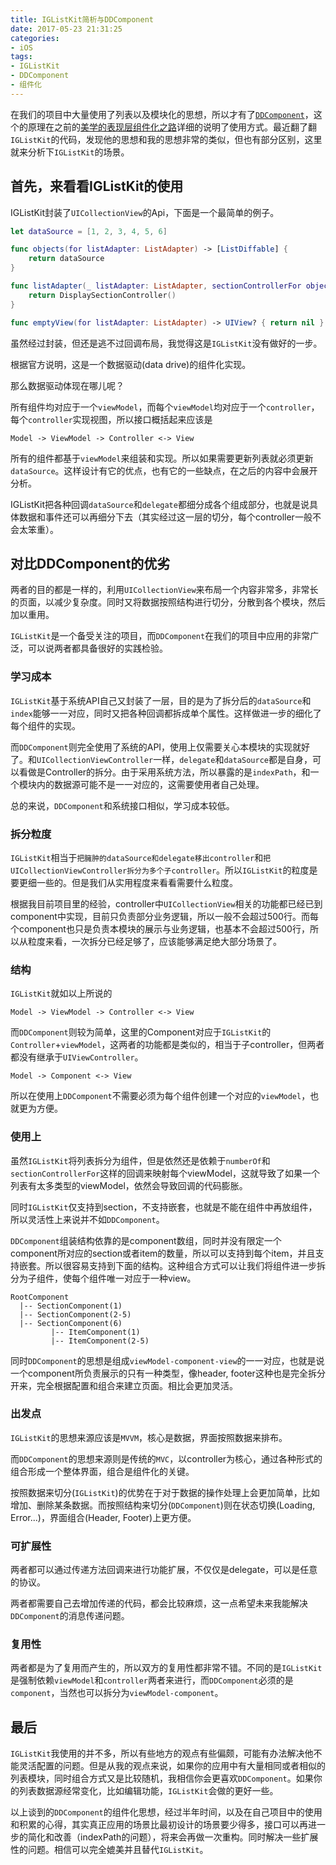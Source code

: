 ```yaml
---
title: IGListKit简析与DDComponent
date: 2017-05-23 21:31:25
categories:
- iOS
tags:
- IGListKit
- DDComponent
- 组件化
---
```


在我们的项目中大量使用了列表以及模块化的思想，所以才有了[`DDComponent`](https://github.com/djs66256/DDComponent)，这个的原理在之前的[美学的表现层组件化之路](/2017/04/09/2017-04-09-美学的表现层组件化之路/)详细的说明了使用方式。最近翻了翻`IGListKit`的代码，发现他的思想和我的思想非常的类似，但也有部分区别，这里就来分析下`IGListKit`的场景。

<!--more-->

## 首先，来看看IGListKit的使用

IGListKit封装了`UICollectionView`的Api，下面是一个最简单的例子。

```swift
let dataSource = [1, 2, 3, 4, 5, 6]

func objects(for listAdapter: ListAdapter) -> [ListDiffable] {
    return dataSource
}

func listAdapter(_ listAdapter: ListAdapter, sectionControllerFor object: Any) -> ListSectionController {
    return DisplaySectionController()
}

func emptyView(for listAdapter: ListAdapter) -> UIView? { return nil }
```

虽然经过封装，但还是逃不过回调布局，我觉得这是`IGListKit`没有做好的一步。

根据官方说明，这是一个数据驱动(data drive)的组件化实现。

那么数据驱动体现在哪儿呢？

所有组件均对应于一个`viewModel`，而每个`viewModel`均对应于一个`controller`，每个`controller`实现视图，所以接口概括起来应该是

```
Model -> ViewModel -> Controller <-> View
```

所有的组件都基于`viewModel`来组装和实现。所以如果需要更新列表就必须更新`dataSource`。这样设计有它的优点，也有它的一些缺点，在之后的内容中会展开分析。

IGListKit把各种回调`dataSource`和`delegate`都细分成各个组成部分，也就是说具体数据和事件还可以再细分下去（其实经过这一层的切分，每个controller一般不会太笨重）。

## 对比DDComponent的优劣

两者的目的都是一样的，利用`UICollectionView`来布局一个内容非常多，非常长的页面，以减少复杂度。同时又将数据按照结构进行切分，分散到各个模块，然后加以重用。

`IGListKit`是一个备受关注的项目，而`DDComponent`在我们的项目中应用的非常广泛，可以说两者都具备很好的实践检验。

### 学习成本

`IGListKit`基于系统API自己又封装了一层，目的是为了拆分后的`dataSource`和`index`能够一一对应，同时又把各种回调都拆成单个属性。这样做进一步的细化了每个组件的实现。

而`DDComponent`则完全使用了系统的API，使用上仅需要关心本模块的实现就好了。和`UICollectionViewController`一样，`delegate`和`dataSource`都是自身，可以看做是Controller的拆分。由于采用系统方法，所以暴露的是`indexPath`，和一个模块内的数据源可能不是一一对应的，这需要使用者自己处理。

总的来说，`DDComponent`和系统接口相似，学习成本较低。

### 拆分粒度

`IGListKit`相当于`把臃肿的dataSource和delegate移出controller`和`把UICollectionViewController拆分为多个子controller`。所以`IGListKit`的粒度是要更细一些的。但是我们从实用程度来看看需要什么粒度。

根据我目前项目里的经验，controller中`UICollectionView`相关的功能都已经已到component中实现，目前只负责部分业务逻辑，所以一般不会超过500行。而每个component也只是负责本模块的展示与业务逻辑，也基本不会超过500行，所以从粒度来看，一次拆分已经足够了，应该能够满足绝大部分场景了。

### 结构

`IGListKit`就如以上所说的

```
Model -> ViewModel -> Controller <-> View
```

而`DDComponent`则较为简单，这里的Component对应于`IGListKit`的`Controller`+`viewModel`，这两者的功能都是类似的，相当于子controller，但两者都没有继承于`UIViewController`。

```
Model -> Component <-> View
```

所以在使用上`DDComponent`不需要必须为每个组件创建一个对应的`viewModel`，也就更为方便。

### 使用上

虽然`IGListKit`将列表拆分为组件，但是依然还是依赖于`numberOf`和`sectionControllerFor`这样的回调来映射每个viewModel，这就导致了如果一个列表有太多类型的viewModel，依然会导致回调的代码膨胀。

同时`IGListKit`仅支持到section，不支持嵌套，也就是不能在组件中再放组件，所以灵活性上来说并不如`DDComponent`。

`DDComponent`组装结构依靠的是component数组，同时并没有限定一个component所对应的section或者item的数量，所以可以支持到每个item，并且支持嵌套。所以很容易支持到下面的结构。这种组合方式可以让我们将组件进一步拆分为子组件，使每个组件唯一对应于一种view。

```
RootComponent
  |-- SectionComponent(1)
  |-- SectionComponent(2-5)
  |-- SectionComponent(6)
         |-- ItemComponent(1)
         |-- ItemComponent(2-5)
```

同时`DDComponent`的思想是组成`viewModel-component-view`的一一对应，也就是说一个component所负责展示的只有一种类型，像header, footer这种也是完全拆分开来，完全根据配置和组合来建立页面。相比会更加灵活。

### 出发点

`IGListKit`的思想来源应该是`MVVM`，核心是数据，界面按照数据来排布。

而`DDComponent`的思想来源则是传统的`MVC`，以controller为核心，通过各种形式的组合形成一个整体界面，组合是组件化的关键。

按照数据来切分(`IGListKit`)的优势在于对于数据的操作处理上会更加简单，比如增加、删除某条数据。而按照结构来切分(`DDComponent`)则在状态切换(Loading, Error...)，界面组合(Header, Footer)上更方便。

### 可扩展性

两者都可以通过传递方法回调来进行功能扩展，不仅仅是delegate，可以是任意的协议。

两者都需要自己去增加传递的代码，都会比较麻烦，这一点希望未来我能解决`DDComponent`的消息传递问题。

### 复用性

两者都是为了复用而产生的，所以双方的复用性都非常不错。不同的是`IGListKit`是强制依赖`viewModel`和`controller`两者来进行，而`DDComponent`必须的是`component`，当然也可以拆分为`viewModel-component`。

## 最后

`IGListKit`我使用的并不多，所以有些地方的观点有些偏颇，可能有办法解决他不能灵活配置的问题。但是从我的观点来说，如果你的应用中有大量相同或者相似的列表模块，同时组合方式又是比较随机，我相信你会更喜欢`DDComponent`。如果你的列表数据源经常变化，比如编辑功能，`IGListKit`会做的更好一些。

以上谈到的`DDComponent`的组件化思想，经过半年时间，以及在自己项目中的使用和积累的心得，其实真正应用的场景比最初设计的场景要少得多，接口可以再进一步的简化和改善（indexPath的问题），将来会再做一次重构。同时解决一些扩展性的问题。相信可以完全媲美并且替代`IGListKit`。
